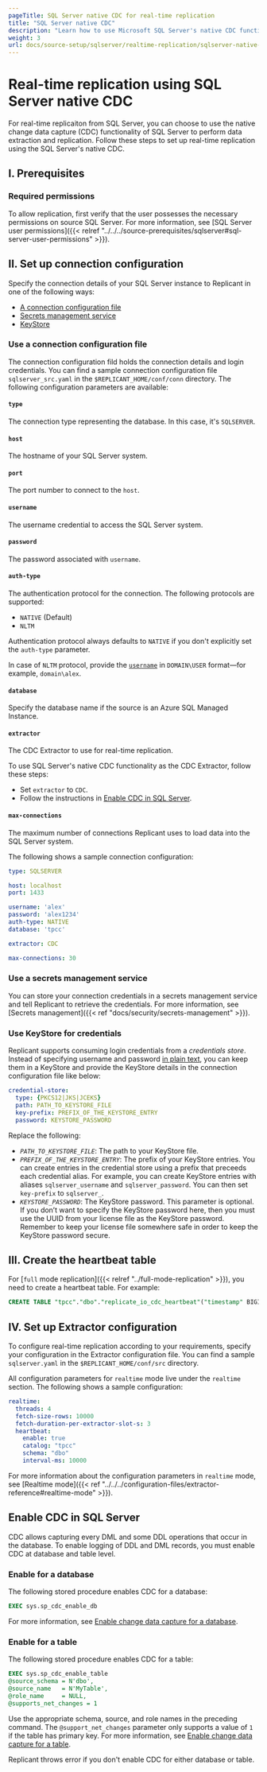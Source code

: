 ```yaml
---
pageTitle: SQL Server native CDC for real-time replication
title: "SQL Server native CDC"
description: "Learn how to use Microsoft SQL Server's native CDC functionality to extract and replicate data in real time."
weight: 3
url: docs/source-setup/sqlserver/realtime-replication/sqlserver-native-cdc
---
```


# Real-time replication using SQL Server native CDC
For real-time replicaiton from SQL Server, you can choose to use the native change data capture (CDC) functionality of SQL Server to perform data extraction and replication. Follow these steps to set up real-time replication using the SQL Server's native CDC.

## I. Prerequisites
### Required permissions
To allow replication, first verify that the user possesses the necessary permissions on source SQL Server. For more information, see [SQL Server user permissions]({{< relref "../../../source-prerequisites/sqlserver#sql-server-user-permissions" >}}).

## II. Set up connection configuration
Specify the connection details of your SQL Server instance to Replicant in one of the following ways:

- [A connection configuration file](#using-a-connection-configuration-file)
- [Secrets management service](#use-a-secrets-management-service)
- [KeyStore](#using-keystore-for-credentials)

### Use a connection configuration file
The connection configuration fild holds the connection details and login credentials.
You can find a sample connection configuration file `sqlserver_src.yaml` in the `$REPLICANT_HOME/conf/conn` directory. The following configuration parameters are available:

#### `type`
The connection type representing the database. In this case, it's `SQLSERVER`.

#### `host`
The hostname of your SQL Server system.

#### `port`
The port number to connect to the `host`.

#### `username`
The username credential to access the SQL Server system.

#### `password`
The password associated with `username`.

#### `auth-type`
The authentication protocol for the connection. The following protocols are supported:

- `NATIVE` (Default)
- `NLTM`
    
Authentication protocol always defaults to `NATIVE` if you don't explicitly set the `auth-type` parameter.

In case of `NLTM` protocol, provide the [`username`](#username) in `DOMAIN\USER` format—for example, `domain\alex`.

#### `database`
Specify the database name if the source is an Azure SQL Managed Instance.

#### `extractor`
The CDC Extractor to use for real-time replication. 

To use SQL Server's native CDC functionality as the CDC Extractor, follow these steps:

- Set `extractor` to `CDC`.
- Follow the instructions in [Enable CDC in SQL Server](#enable-cdc-in-sql-server).

#### `max-connections` 
The maximum number of connections Replicant uses to load data into the SQL Server system.

The following shows a sample connection configuration:


```YAML
type: SQLSERVER

host: localhost
port: 1433

username: 'alex'
password: 'alex1234'
auth-type: NATIVE
database: 'tpcc'

extractor: CDC

max-connections: 30
```

### Use a secrets management service
You can store your connection credentials in a secrets management service and tell Replicant to retrieve the credentials. For more information, see [Secrets management]({{< ref "docs/security/secrets-management" >}}). 

### Use KeyStore for credentials
Replicant supports consuming login credentials from a _credentials store_. Instead of specifying username and password [in plain text](#use-a-connection-configuration-file), you can keep them in a KeyStore and provide the KeyStore details in the connection configuration file like below:

```YAML
credential-store:
  type: {PKCS12|JKS|JCEKS}
  path: PATH_TO_KEYSTORE_FILE
  key-prefix: PREFIX_OF_THE_KEYSTORE_ENTRY
  password: KEYSTORE_PASSWORD
```

Replace the following:

- *`PATH_TO_KEYSTORE_FILE`*: The path to your KeyStore file.
- *`PREFIX_OF_THE_KEYSTORE_ENTRY`*: The prefix of your KeyStore entries. You can create entries in the credential store using a prefix that preceeds each credential alias. For example, you can create KeyStore entries with aliases `sqlserver_username` and `sqlserver_password`. You can then set `key-prefix` to `sqlserver_`.
- *`KEYSTORE_PASSWORD`*: The KeyStore password. This parameter is optional. If you don’t want to specify the KeyStore password here, then you must use the UUID from your license file as the KeyStore password. Remember to keep your license file somewhere safe in order to keep the KeyStore password secure.

## III. Create the heartbeat table 
For [`full` mode replication]({{< relref "../full-mode-replication" >}}), you need to create a heartbeat table. For example:

```SQL
CREATE TABLE "tpcc"."dbo"."replicate_io_cdc_heartbeat"("timestamp" BIGINT NOT NULL, PRIMARY KEY("timestamp"))
```

## IV. Set up Extractor configuration
To configure real-time replication according to your requirements, specify your configuration in the Extractor configuration file. You can find a sample `sqlserver.yaml` in the `$REPLICANT_HOME/conf/src` directory. 

All configuration parameters for `realtime` mode live under the `realtime` section. The following shows a sample configuration:

```YAML
realtime:
  threads: 4
  fetch-size-rows: 10000
  fetch-duration-per-extractor-slot-s: 3
  heartbeat:
    enable: true
    catalog: "tpcc"
    schema: "dbo"
    interval-ms: 10000
```

For more information about the configuration parameters in `realtime` mode, see [Realtime mode]({{< ref "../../../configuration-files/extractor-reference#realtime-mode" >}}).

## Enable CDC in SQL Server
CDC allows capturing every DML and some DDL operations that occur in the database. To enable logging of DDL and DML records, you must enable CDC at database and table level.

### Enable for a database
The following stored procedure enables CDC for a database:

```SQL
EXEC sys.sp_cdc_enable_db 
```

For more information, see [Enable change data capture for a database](https://learn.microsoft.com/en-us/sql/relational-databases/track-changes/enable-and-disable-change-data-capture-sql-server?view=sql-server-ver16&source=recommendations#enable-for-a-database).

### Enable for a table
The following stored procedure enables CDC for a table:

```SQL
EXEC sys.sp_cdc_enable_table  
@source_schema = N'dbo',  
@source_name   = N'MyTable',  
@role_name     = NULL,  
@supports_net_changes = 1
```

Use the appropriate schema, source, and role names in the preceding command. The `@support_net_changes` parameter only supports a value of `1` if the table has primary key. For more information, see [Enable change data capture for a table](https://learn.microsoft.com/en-us/sql/relational-databases/track-changes/enable-and-disable-change-data-capture-sql-server?view=sql-server-ver16&source=recommendations#enable-for-a-table).

Replicant throws error if you don't enable CDC for either database or table.


